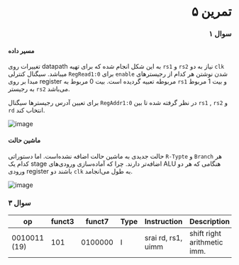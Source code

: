 <div dir="rtl">

# تمرین ۵

### سوال ۱

</div>


#### مسیر داده
تغییرات روی datapath
به این شکل انجام شده که برای تهیه `rs1` و `rs2` نیاز به دو ‍‍`clk` ‍‍ میباشد. سیگنال‌ کنترلی `RegRead1:0` برای `enable` شدن نوشتن هر کدام از رجیستر‌های مبدا بر روی register مربوطه تعبیه گردیده است. بیت 0 مربوط به `rs1` و بیت 1 مربوط به رجیستر `rs2` می‌باشد.

برای تعیین آدرس رجیسترها سیگنال `RegAddr1:0` در نظر گرفته شده تا بین `rs1` , `rs2` و `rd` انتخاب کند.


  ![image](https://user-images.githubusercontent.com/77579794/236617873-b2eafc54-8687-46a0-8004-7579a057e126.png)


#### ماشین حالت
حالت جدیدی به ماشین حالت اضافه نشده‌است. اما دستوراتی `R-Typte` و `Branch‍‍` هر کدام یک stage اضافه‌تر دارند. چرا که آماده‌سازی ورودی‌های ALU هنگامی که هر دو ورودی register باشند دو ‍`clk` به طول می‌انجامد.


![image](https://user-images.githubusercontent.com/77579794/236620577-74c2c7f1-d48b-4ab0-b3da-6fe10915a2aa.png)






### سوال ۳
| op | funct3 | funct7 | Type | Instruction | Description | Operation | 
| --- | --- | --- | --- | --- | --- | --- | 
| 0010011 (19) | 101 | 0100000 | I | srai  rd,  rs1, uimm | shift right arithmetic imm. | rd =  rs1 >>> uim |
